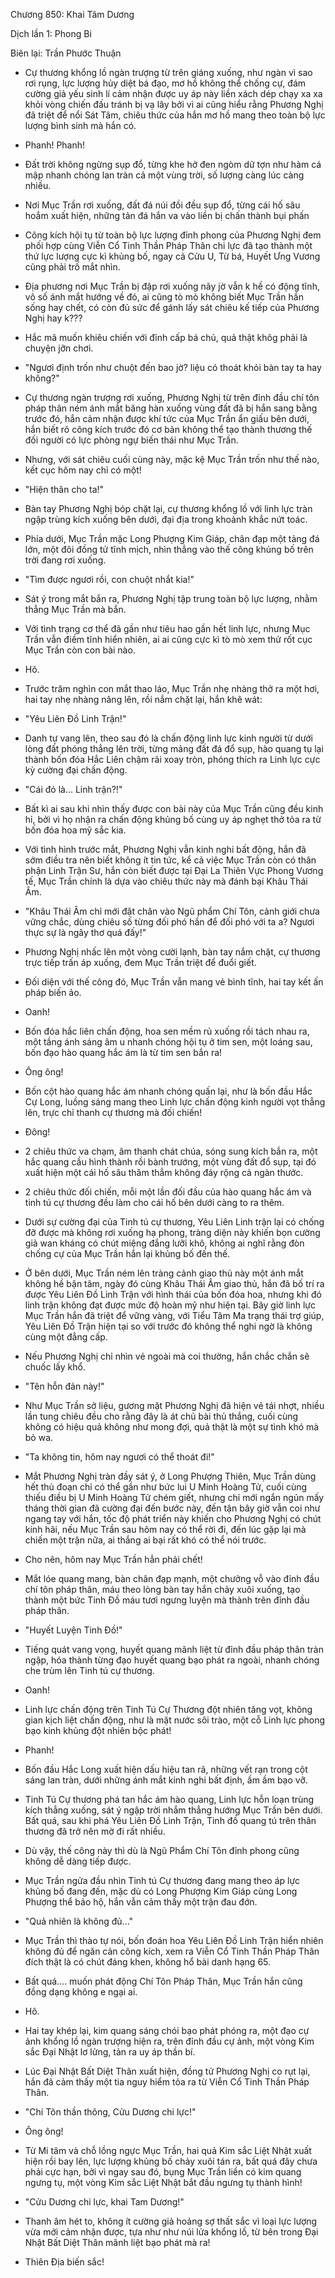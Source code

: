 




Chương 850: Khai Tâm Dương


Dịch lần 1: Phong Bi

Biên lại: Trần Phước Thuận

- Cự thương khổng lồ ngàn trượng từ trên giáng xuống, như ngàn vì sao rơi rụng, lực lượng hủy diệt bá đạo, mơ hồ không thể chống cự, đám cường giả yếu sinh lí cảm nhận được uy áp này liền xách dép chạy xa xa khỏi vòng chiến đấu tránh bị vạ lây bởi vì ai cũng hiểu rằng Phương Nghị đã triệt để nổi Sát Tâm, chiêu thức của hắn mơ hồ mang theo toàn bộ lực lượng bình sinh mà hắn có.

- Phanh! Phanh!

- Đất trời không ngừng sụp đổ, từng khe hở đen ngòm dữ tợn như hàm cá mập nhanh chóng lan tràn cả một vùng trời, số lượng càng lúc càng nhiều.

- Nơi Mục Trần rơi xuống, đất đá núi đồi đều sụp đổ, từng cái hố sâu hoắm xuất hiện, những tản đá hắn va vào liền bị chấn thành bụi phấn

- Công kích hội tụ từ toàn bộ lực lượng đỉnh phong của Phương Nghị đem phối hợp cùng Viễn Cổ Tinh Thần Pháp Thân chi lực đã tạo thành một thứ lực lượng cực kì khủng bố, ngay cả Cửu U, Từ bá, Huyết Ưng Vương cũng phải trố mắt nhìn.

- Địa phương nơi Mục Trần bị đập rơi xuống nãy jờ vẫn k hề có động tĩnh, vô số ánh mắt hướng về đó, ai cũng tò mò không biết Mục Trần hắn sống hay chết, có còn đủ sức để gánh lấy sát chiêu kế tiếp của Phương Nghị hay k???

- Hắc mã muốn khiêu chiến với đỉnh cấp bá chủ, quả thật khôg phải là chuyện jỡn chơi.

- "Ngươi định trốn như chuột đến bao jờ? liệu có thoát khỏi bàn tay ta hay không?"

- Cự thương ngàn trượng rơi xuống, Phương Nghị từ trên đỉnh đầu chí tôn pháp thân ném ánh mắt băng hàn xuống vùng đất đã bị hắn sang bằng trước đó, hắn cảm nhận được khí tức của Mục Trần ẩn giấu bên dưới, hắn biết rõ công kích trước đó cơ bản không thể tạo thành thương thế đối người có lực phòng ngự biến thái như Mục Trần.

- Nhưng, với sát chiêu cuối cùng này, mặc kệ Mục Trần trốn như thế nào, kết cục hôm nay chỉ có một!

- "Hiện thân cho ta!"

- Bàn tay Phương Nghị bóp chặt lại, cự thương khổng lồ với linh lực tràn ngập trùng kích xuống bên dưới, đại địa trong khoảnh khắc nứt toác.

- Phía dưới, Mục Trần mặc Long Phượng Kim Giáp, chân đạp một tảng đá lớn, một đôi đồng tử tĩnh mịch, nhìn thẳng vào thế công khủng bố trên trời đang rơi xuống.

- "Tìm được ngươi rồi, con chuột nhắt kia!"

- Sát ý trong mắt bắn ra, Phương Nghị tập trung toàn bộ lực lượng, nhằm thẳng Mục Trần mà bắn.

- Với tình trạng cơ thể đã gần như tiêu hao gần hết linh lực, nhưng Mục Trần vẫn điềm tĩnh hiển nhiên, ai ai cũng cực kì tò mò xem thử rốt cục Mục Trần còn con bài nào.

- Hô.

- Trước trăm nghìn con mắt thao láo, Mục Trần nhẹ nhàng thở ra một hơi, hai tay nhẹ nhàng nâng lên, rồi nắm chặt lại, hắn khẽ wát:

- "Yêu Liên Đồ Linh Trận!"

- Danh tự vang lên, theo sau đó là chấn động linh lực kinh người từ dưới lòng đất phóng thẳng lên trời, từng mảng đất đá đổ sụp, hào quang tụ lại thành bốn đóa Hắc Liên chậm rãi xoay tròn, phóng thích ra Linh lực cực kỳ cường đại chấn động.

- "Cái đó là... Linh trận?!"

- Bất kì ai sau khi nhìn thấy được con bài này của Mục Trần cũng đều kinh hỉ, bởi vì họ nhận ra chấn động khủng bố cùng uy áp nghẹt thở tỏa ra từ bốn đóa hoa mỹ sắc kia.

- Với tình hình trước mắt, Phương Nghị vẫn kinh nghi bất động, hắn đã sớm điều tra nên biết không ít tin tức, kể cả việc Mục Trần còn có thân phận Linh Trận Sư, hắn còn biết được tại Đại La Thiên Vực Phong Vương tế, Mục Trần chính là dựa vào chiêu thức này mà đánh bại Khâu Thái Âm.

- "Khâu Thái Âm chỉ mới đặt chân vào Ngũ phẩm Chí Tôn, cảnh giới chưa vững chắc, dùng chiêu số từng đối phó hắn để đối phó với ta a? Ngươi thực sự là ngây thơ quá đấy!"

- Phương Nghị nhấc lên một vòng cười lạnh, bàn tay nắm chặt, cự thương trực tiếp trấn áp xuống, đem Mục Trần triệt để đuổi giết.

- Đối diện với thế công đó, Mục Trần vẫn mang vẻ bình tĩnh, hai tay kết ấn pháp biến ảo.

- Oanh!

- Bốn đóa hắc liên chấn động, hoa sen mềm rủ xuống rồi tách nhau ra, một tầng ánh sáng âm u nhanh chóng hội tụ ở tim sen, một loáng sau, bốn đạo hào quang hắc ám là từ tim sen bắn ra!

- Ông ông!

- Bốn cột hào quang hắc ám nhanh chóng quấn lại, như là bốn đầu Hắc Cự Long, luồng sáng mang theo Linh lực chấn động kinh người vọt thẳng lên, trực chỉ thanh cự thương mà đối chiến!

- Đông!

- 2 chiêu thức va chạm, âm thanh chát chúa, sóng sung kích bắn ra, một hắc quang cầu hình thành rồi bành trướng, một vùng đất đổ sụp, tại đó xuất hiện một cái hố sâu thăm thẳm không đáy rộng cả ngàn thước.

- 2 chiêu thức đối chiến, mỗi một lần đối đầu của hào quang hắc ám và tinh tú cự thương đều làm cho cái hố bên dưới càng to ra thêm.

- Dưới sự cường đại của Tinh tú cự thương, Yêu Liên Linh trận lại có chống đỡ được mà không rơi xuống hạ phong, tràng diện này khiến bọn cường giả wan kháng có chút miệng đắng lưỡi khô, không ai nghĩ rằng đòn chống cự của Mục Trần hắn lại khủng bố đến thế.

- Ở bên dưới, Mục Trần ném lên tràng cảnh giao thủ này một ánh mắt không hề bận tâm, ngày đó cùng Khâu Thái Âm giao thủ, hắn đã bố trí ra được Yêu Liên Đồ Linh Trận với hình thái của bốn đóa hoa, nhưng khi đó linh trận không đạt được mức độ hoàn mỹ như hiện tại. Bây giờ linh lực Mục Trần hắn đã triệt để vững vàng, với Tiểu Tâm Ma trạng thái trợ giúp, Yêu Liên Đồ Trận hiện tại so với trước đó không thể nghi ngờ là không cùng một đẳng cấp.

- Nếu Phương Nghị chỉ nhìn vẻ ngoài mà coi thường, hắn chắc chắn sẽ chuốc lấy khổ.

- "Tên hỗn đản này!"

- Như Mục Trần sở liệu, gương mặt Phương Nghị đã hiện vẻ tái nhợt, nhiều lần tung chiêu đều cho rằng đây là át chủ bài thủ thắng, cuối cùng không có hiệu quả không như mong đợi, quả thật là một sự tình khó mà bỏ wa.

- "Ta không tin, hôm nay ngươi có thể thoát đi!"

- Mắt Phương Nghị tràn đầy sát ý, ở Long Phượng Thiên, Mục Trần dùng hết thủ đoạn chỉ có thể gần như bức lui U Minh Hoàng Tử, cuối cùng thiếu điều bị U Minh Hoàng Tử chém giết, nhưng chỉ mới ngắn ngủn mấy tháng thời gian đã cường đại đến bước này, đến tận bây giờ vẫn coi như ngang tay với hắn, tốc độ phát triển này khiến cho Phương Nghị có chút kinh hãi, nếu Mục Trần sau hôm nay có thể rời đi, đến lúc gặp lại mà chiến một trận nữa, ai thắng ai bại rất khó có thể nói trước.

- Cho nên, hôm nay Mục Trần hẳn phải chết!

- Mắt lóe quang mang, bàn chân đạp mạnh, một chưởng vỗ vào đỉnh đầu chí tôn pháp thân, máu theo lòng bàn tay hắn chảy xuôi xuống, tạo thành một bức Tinh Đồ máu tươi ngưng luyện mà thành trên đỉnh đầu pháp thân.

- "Huyết Luyện Tinh Đồ!"

- Tiếng quát vang vọng, huyết quang mãnh liệt từ đỉnh đầu pháp thân tràn ngập, hóa thành từng đạo huyết quang bạo phát ra ngoài, nhanh chóng che trùm lên Tinh tú cự thương.

- Oanh!

- Linh lực chấn động trên Tinh Tú Cự Thương đột nhiên tăng vọt, không gian kịch liệt chấn động, như là mặt nước sôi trào, một cỗ Linh lực phong bạo kinh khủng đột nhiên bộc phát!

- Phanh!

- Bốn đầu Hắc Long xuất hiện dấu hiệu tan rã, những vết rạn trong cột sáng lan tràn, dưới những ánh mắt kinh nghi bất định, ầm ầm bạo vỡ.

- Tinh Tú Cự thương phá tan hắc ám hào quang, Linh lực hỗn loạn trùng kích thẳng xuống, sát ý ngập trời nhắm thẳng hướng Mục Trần bên dưới. Bất quá, sau khi phá Yêu Liên Đồ Linh Trận, Tinh đồ quang tú trên thân thương đã trở nên mờ đi rất nhiều.

- Dù vậy, thế công này thì dù là Ngũ Phẩm Chí Tôn đỉnh phong cũng không dễ dàng tiếp được.

- Mục Trần ngửa đầu nhìn Tinh tú Cự thương đang mang theo áp lực khủng bố đang đến, mặc dù có Long Phượng Kim Giáp cùng Long Phượng thể bảo hộ, hắn vẫn cảm thấy một trận đau đớn.

- "Quả nhiên là không đủ..."

- Mục Trần thì thào tự nói, bốn đoán hoa Yêu Liên Đồ Linh Trận hiển nhiên không đủ để ngăn cản công kích, xem ra Viễn Cổ Tinh Thần Pháp Thân đích thật là có chút đáng khen, không hổ bài danh hạng 65.

- Bất quá.... muốn phát động Chí Tôn Pháp Thân, Mục Trần hắn cũng đồng dạng không e ngại ai.

- Hô.

- Hai tay khép lại, kim quang sáng chói bạo phát phóng ra, một đạo cự ảnh khổng lồ ngàn trượng hiện ra, trên đỉnh đầu cự ảnh, một vòng Kim sắc Đại Nhật lơ lửng, tản ra uy áp thần bí.

- Lúc Đại Nhật Bất Diệt Thân xuất hiện, đồng tử Phương Nghị co rụt lại, hắn đã cảm thấy một tia nguy hiểm tỏa ra từ Viễn Cổ Tinh Thần Pháp Thân.

- "Chí Tôn thần thông, Cửu Dương chi lực!"

- Ông ông!

- Từ Mi tâm và chỗ lồng ngực Mục Trần, hai quả Kim sắc Liệt Nhật xuất hiện rồi bay lên, lực lượng khủng bố chảy xuôi tán ra, bất quá đây chưa phải cực hạn, bởi vì ngay sau đó, bụng Mục Trần liền có kim quang ngưng tụ, một vòng Kim sắc Liệt Nhật bắt đầu ngưng tụ thành hình!

- "Cửu Dương chi lực, khai Tam Dương!"

- Thanh âm hét to, không ít cường giả hoảng sợ thất sắc vì loại lực lượng vừa mới cảm nhận được, tựa như như núi lửa khổng lồ, từ bên trong Đại Nhật Bất Diệt Thân mãnh liệt bạo phát mà ra!

- Thiên Địa biến sắc!




